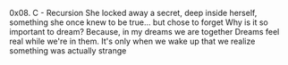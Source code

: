0x08. C - Recursion
She locked away a secret, deep inside herself, something she once knew to be true... but chose to forget
Why is it so important to dream? Because, in my dreams we are together
Dreams feel real while we're in them. It's only when we wake up that we realize something was actually strange
